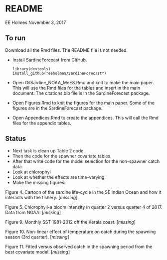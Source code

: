 README
================
EE Holmes
November 3, 2017

To run
------

Download all the Rmd files. The README file is not needed.

-   Install SardineForecast from GitHub.

        library(devtools)
        install_github("eeholmes/SardineForecast")

-   Open OilSardine\_NOAA\_MoES.Rmd and knit to make the main paper. This will use the Rmd files for the tables and insert in the main document. The citations bib file is in the SardineForecast package.
-   Open Figures.Rmd to knit the figures for the main paper. Some of the figures are in the SardineForecast package.
-   Open Appendices.Rmd to create the appendices. This will call the Rmd files for the appendix tables.

Status
------

-   Next task is clean up Table 2 code.
-   Then the code for the spawner covariate tables.
-   After that write code for the model selection for the non-spawner catch data.
-   Look at chlorophyl
-   Look at whether the effects are time-varying.
-   Make the missing figures:

Figure 4. Cartoon of the sardine life-cycle in the SE Indian Ocean and how it interacts with the fishery. \[*missing*\]

Figure 5. Chlorophyll-a bloom intensity in quarter 2 versus quarter 4 of 2017. Data from NOAA. \[*missing*\]

Figure 9. Monthly SST 1981-2012 off the Kerala coast. \[*missing*\]

Figure 10. Non-linear effect of temperature on catch during the spawning season (3rd quarter). \[*missing*\]

Figure 11. Fitted versus observed catch in the spawning period from the best covariate model. \[*missing*\]
